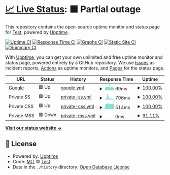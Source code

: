 # [📈 Live Status](https://Test.github.io//Monitor): <!--live status--> **🟧 Partial outage**

This repository contains the open-source uptime monitor and status page for [Test](https://Test.github.io//Monitor), powered by [Upptime](https://github.com/upptime/upptime).

[![Uptime CI](https://github.com/Test//Monitor/workflows/Uptime%20CI/badge.svg)](https://github.com/Test//Monitor/actions?query=workflow%3A%22Uptime+CI%22)
[![Response Time CI](https://github.com/Test//Monitor/workflows/Response%20Time%20CI/badge.svg)](https://github.com/Test//Monitor/actions?query=workflow%3A%22Response+Time+CI%22)
[![Graphs CI](https://github.com/Test//Monitor/workflows/Graphs%20CI/badge.svg)](https://github.com/Test//Monitor/actions?query=workflow%3A%22Graphs+CI%22)
[![Static Site CI](https://github.com/Test//Monitor/workflows/Static%20Site%20CI/badge.svg)](https://github.com/Test//Monitor/actions?query=workflow%3A%22Static+Site+CI%22)
[![Summary CI](https://github.com/Test//Monitor/workflows/Summary%20CI/badge.svg)](https://github.com/Test//Monitor/actions?query=workflow%3A%22Summary+CI%22)

With [Upptime](https://upptime.js.org), you can get your own unlimited and free uptime monitor and status page, powered entirely by a GitHub repository. We use [Issues](https://github.com/Test//Monitor/issues) as incident reports, [Actions](https://github.com/Test//Monitor/actions) as uptime monitors, and [Pages](https://Test.github.io//Monitor) for the status page.

<!--start: status pages-->
<!-- This summary is generated by Upptime (https://github.com/upptime/upptime) -->
<!-- Do not edit this manually, your changes will be overwritten -->
<!-- prettier-ignore -->
| URL | Status | History | Response Time | Uptime |
| --- | ------ | ------- | ------------- | ------ |
| <img alt="" src="https://favicons.githubusercontent.com/www.google.com" height="13"> [Google](https://www.google.com) | 🟩 Up | [google.yml](https://github.com/RobinsonOrregoT/Monitor/commits/HEAD/history/google.yml) | <details><summary><img alt="Response time graph" src="./graphs/google/response-time-week.png" height="20"> 69ms</summary><br><a href="https://RobinsonOrregoT.github.io/Monitor/history/google"><img alt="Response time 69" src="https://img.shields.io/endpoint?url=https%3A%2F%2Fraw.githubusercontent.com%2FRobinsonOrregoT%2FMonitor%2FHEAD%2Fapi%2Fgoogle%2Fresponse-time.json"></a><br><a href="https://RobinsonOrregoT.github.io/Monitor/history/google"><img alt="24-hour response time 53" src="https://img.shields.io/endpoint?url=https%3A%2F%2Fraw.githubusercontent.com%2FRobinsonOrregoT%2FMonitor%2FHEAD%2Fapi%2Fgoogle%2Fresponse-time-day.json"></a><br><a href="https://RobinsonOrregoT.github.io/Monitor/history/google"><img alt="7-day response time 69" src="https://img.shields.io/endpoint?url=https%3A%2F%2Fraw.githubusercontent.com%2FRobinsonOrregoT%2FMonitor%2FHEAD%2Fapi%2Fgoogle%2Fresponse-time-week.json"></a><br><a href="https://RobinsonOrregoT.github.io/Monitor/history/google"><img alt="30-day response time 69" src="https://img.shields.io/endpoint?url=https%3A%2F%2Fraw.githubusercontent.com%2FRobinsonOrregoT%2FMonitor%2FHEAD%2Fapi%2Fgoogle%2Fresponse-time-month.json"></a><br><a href="https://RobinsonOrregoT.github.io/Monitor/history/google"><img alt="1-year response time 69" src="https://img.shields.io/endpoint?url=https%3A%2F%2Fraw.githubusercontent.com%2FRobinsonOrregoT%2FMonitor%2FHEAD%2Fapi%2Fgoogle%2Fresponse-time-year.json"></a></details> | <details><summary><a href="https://RobinsonOrregoT.github.io/Monitor/history/google">100.00%</a></summary><a href="https://RobinsonOrregoT.github.io/Monitor/history/google"><img alt="All-time uptime 100.00%" src="https://img.shields.io/endpoint?url=https%3A%2F%2Fraw.githubusercontent.com%2FRobinsonOrregoT%2FMonitor%2FHEAD%2Fapi%2Fgoogle%2Fuptime.json"></a><br><a href="https://RobinsonOrregoT.github.io/Monitor/history/google"><img alt="24-hour uptime 100.00%" src="https://img.shields.io/endpoint?url=https%3A%2F%2Fraw.githubusercontent.com%2FRobinsonOrregoT%2FMonitor%2FHEAD%2Fapi%2Fgoogle%2Fuptime-day.json"></a><br><a href="https://RobinsonOrregoT.github.io/Monitor/history/google"><img alt="7-day uptime 100.00%" src="https://img.shields.io/endpoint?url=https%3A%2F%2Fraw.githubusercontent.com%2FRobinsonOrregoT%2FMonitor%2FHEAD%2Fapi%2Fgoogle%2Fuptime-week.json"></a><br><a href="https://RobinsonOrregoT.github.io/Monitor/history/google"><img alt="30-day uptime 100.00%" src="https://img.shields.io/endpoint?url=https%3A%2F%2Fraw.githubusercontent.com%2FRobinsonOrregoT%2FMonitor%2FHEAD%2Fapi%2Fgoogle%2Fuptime-month.json"></a><br><a href="https://RobinsonOrregoT.github.io/Monitor/history/google"><img alt="1-year uptime 100.00%" src="https://img.shields.io/endpoint?url=https%3A%2F%2Fraw.githubusercontent.com%2FRobinsonOrregoT%2FMonitor%2FHEAD%2Fapi%2Fgoogle%2Fuptime-year.json"></a></details>
| <img alt="" src="https://favicons.githubusercontent.com/null" height="13"> Private SS | 🟩 Up | [private-ss.yml](https://github.com/RobinsonOrregoT/Monitor/commits/HEAD/history/private-ss.yml) | <details><summary><img alt="Response time graph" src="./graphs/private-ss/response-time-week.png" height="20"> 796ms</summary><br><a href="https://RobinsonOrregoT.github.io/Monitor/history/private-ss"><img alt="Response time 796" src="https://img.shields.io/endpoint?url=https%3A%2F%2Fraw.githubusercontent.com%2FRobinsonOrregoT%2FMonitor%2FHEAD%2Fapi%2Fprivate-ss%2Fresponse-time.json"></a><br><a href="https://RobinsonOrregoT.github.io/Monitor/history/private-ss"><img alt="24-hour response time 796" src="https://img.shields.io/endpoint?url=https%3A%2F%2Fraw.githubusercontent.com%2FRobinsonOrregoT%2FMonitor%2FHEAD%2Fapi%2Fprivate-ss%2Fresponse-time-day.json"></a><br><a href="https://RobinsonOrregoT.github.io/Monitor/history/private-ss"><img alt="7-day response time 796" src="https://img.shields.io/endpoint?url=https%3A%2F%2Fraw.githubusercontent.com%2FRobinsonOrregoT%2FMonitor%2FHEAD%2Fapi%2Fprivate-ss%2Fresponse-time-week.json"></a><br><a href="https://RobinsonOrregoT.github.io/Monitor/history/private-ss"><img alt="30-day response time 796" src="https://img.shields.io/endpoint?url=https%3A%2F%2Fraw.githubusercontent.com%2FRobinsonOrregoT%2FMonitor%2FHEAD%2Fapi%2Fprivate-ss%2Fresponse-time-month.json"></a><br><a href="https://RobinsonOrregoT.github.io/Monitor/history/private-ss"><img alt="1-year response time 796" src="https://img.shields.io/endpoint?url=https%3A%2F%2Fraw.githubusercontent.com%2FRobinsonOrregoT%2FMonitor%2FHEAD%2Fapi%2Fprivate-ss%2Fresponse-time-year.json"></a></details> | <details><summary><a href="https://RobinsonOrregoT.github.io/Monitor/history/private-ss">100.00%</a></summary><a href="https://RobinsonOrregoT.github.io/Monitor/history/private-ss"><img alt="All-time uptime 100.00%" src="https://img.shields.io/endpoint?url=https%3A%2F%2Fraw.githubusercontent.com%2FRobinsonOrregoT%2FMonitor%2FHEAD%2Fapi%2Fprivate-ss%2Fuptime.json"></a><br><a href="https://RobinsonOrregoT.github.io/Monitor/history/private-ss"><img alt="24-hour uptime 100.00%" src="https://img.shields.io/endpoint?url=https%3A%2F%2Fraw.githubusercontent.com%2FRobinsonOrregoT%2FMonitor%2FHEAD%2Fapi%2Fprivate-ss%2Fuptime-day.json"></a><br><a href="https://RobinsonOrregoT.github.io/Monitor/history/private-ss"><img alt="7-day uptime 100.00%" src="https://img.shields.io/endpoint?url=https%3A%2F%2Fraw.githubusercontent.com%2FRobinsonOrregoT%2FMonitor%2FHEAD%2Fapi%2Fprivate-ss%2Fuptime-week.json"></a><br><a href="https://RobinsonOrregoT.github.io/Monitor/history/private-ss"><img alt="30-day uptime 100.00%" src="https://img.shields.io/endpoint?url=https%3A%2F%2Fraw.githubusercontent.com%2FRobinsonOrregoT%2FMonitor%2FHEAD%2Fapi%2Fprivate-ss%2Fuptime-month.json"></a><br><a href="https://RobinsonOrregoT.github.io/Monitor/history/private-ss"><img alt="1-year uptime 100.00%" src="https://img.shields.io/endpoint?url=https%3A%2F%2Fraw.githubusercontent.com%2FRobinsonOrregoT%2FMonitor%2FHEAD%2Fapi%2Fprivate-ss%2Fuptime-year.json"></a></details>
| <img alt="" src="https://favicons.githubusercontent.com/null" height="13"> Private CSS | 🟩 Up | [private-css.yml](https://github.com/RobinsonOrregoT/Monitor/commits/HEAD/history/private-css.yml) | <details><summary><img alt="Response time graph" src="./graphs/private-css/response-time-week.png" height="20"> 514ms</summary><br><a href="https://RobinsonOrregoT.github.io/Monitor/history/private-css"><img alt="Response time 514" src="https://img.shields.io/endpoint?url=https%3A%2F%2Fraw.githubusercontent.com%2FRobinsonOrregoT%2FMonitor%2FHEAD%2Fapi%2Fprivate-css%2Fresponse-time.json"></a><br><a href="https://RobinsonOrregoT.github.io/Monitor/history/private-css"><img alt="24-hour response time 514" src="https://img.shields.io/endpoint?url=https%3A%2F%2Fraw.githubusercontent.com%2FRobinsonOrregoT%2FMonitor%2FHEAD%2Fapi%2Fprivate-css%2Fresponse-time-day.json"></a><br><a href="https://RobinsonOrregoT.github.io/Monitor/history/private-css"><img alt="7-day response time 514" src="https://img.shields.io/endpoint?url=https%3A%2F%2Fraw.githubusercontent.com%2FRobinsonOrregoT%2FMonitor%2FHEAD%2Fapi%2Fprivate-css%2Fresponse-time-week.json"></a><br><a href="https://RobinsonOrregoT.github.io/Monitor/history/private-css"><img alt="30-day response time 514" src="https://img.shields.io/endpoint?url=https%3A%2F%2Fraw.githubusercontent.com%2FRobinsonOrregoT%2FMonitor%2FHEAD%2Fapi%2Fprivate-css%2Fresponse-time-month.json"></a><br><a href="https://RobinsonOrregoT.github.io/Monitor/history/private-css"><img alt="1-year response time 514" src="https://img.shields.io/endpoint?url=https%3A%2F%2Fraw.githubusercontent.com%2FRobinsonOrregoT%2FMonitor%2FHEAD%2Fapi%2Fprivate-css%2Fresponse-time-year.json"></a></details> | <details><summary><a href="https://RobinsonOrregoT.github.io/Monitor/history/private-css">100.00%</a></summary><a href="https://RobinsonOrregoT.github.io/Monitor/history/private-css"><img alt="All-time uptime 100.00%" src="https://img.shields.io/endpoint?url=https%3A%2F%2Fraw.githubusercontent.com%2FRobinsonOrregoT%2FMonitor%2FHEAD%2Fapi%2Fprivate-css%2Fuptime.json"></a><br><a href="https://RobinsonOrregoT.github.io/Monitor/history/private-css"><img alt="24-hour uptime 100.00%" src="https://img.shields.io/endpoint?url=https%3A%2F%2Fraw.githubusercontent.com%2FRobinsonOrregoT%2FMonitor%2FHEAD%2Fapi%2Fprivate-css%2Fuptime-day.json"></a><br><a href="https://RobinsonOrregoT.github.io/Monitor/history/private-css"><img alt="7-day uptime 100.00%" src="https://img.shields.io/endpoint?url=https%3A%2F%2Fraw.githubusercontent.com%2FRobinsonOrregoT%2FMonitor%2FHEAD%2Fapi%2Fprivate-css%2Fuptime-week.json"></a><br><a href="https://RobinsonOrregoT.github.io/Monitor/history/private-css"><img alt="30-day uptime 100.00%" src="https://img.shields.io/endpoint?url=https%3A%2F%2Fraw.githubusercontent.com%2FRobinsonOrregoT%2FMonitor%2FHEAD%2Fapi%2Fprivate-css%2Fuptime-month.json"></a><br><a href="https://RobinsonOrregoT.github.io/Monitor/history/private-css"><img alt="1-year uptime 100.00%" src="https://img.shields.io/endpoint?url=https%3A%2F%2Fraw.githubusercontent.com%2FRobinsonOrregoT%2FMonitor%2FHEAD%2Fapi%2Fprivate-css%2Fuptime-year.json"></a></details>
| <img alt="" src="https://favicons.githubusercontent.com/null" height="13"> Private MSS | 🟥 Down | [private-mss.yml](https://github.com/RobinsonOrregoT/Monitor/commits/HEAD/history/private-mss.yml) | <details><summary><img alt="Response time graph" src="./graphs/private-mss/response-time-week.png" height="20"> 0ms</summary><br><a href="https://RobinsonOrregoT.github.io/Monitor/history/private-mss"><img alt="Response time 0" src="https://img.shields.io/endpoint?url=https%3A%2F%2Fraw.githubusercontent.com%2FRobinsonOrregoT%2FMonitor%2FHEAD%2Fapi%2Fprivate-mss%2Fresponse-time.json"></a><br><a href="https://RobinsonOrregoT.github.io/Monitor/history/private-mss"><img alt="24-hour response time 0" src="https://img.shields.io/endpoint?url=https%3A%2F%2Fraw.githubusercontent.com%2FRobinsonOrregoT%2FMonitor%2FHEAD%2Fapi%2Fprivate-mss%2Fresponse-time-day.json"></a><br><a href="https://RobinsonOrregoT.github.io/Monitor/history/private-mss"><img alt="7-day response time 0" src="https://img.shields.io/endpoint?url=https%3A%2F%2Fraw.githubusercontent.com%2FRobinsonOrregoT%2FMonitor%2FHEAD%2Fapi%2Fprivate-mss%2Fresponse-time-week.json"></a><br><a href="https://RobinsonOrregoT.github.io/Monitor/history/private-mss"><img alt="30-day response time 0" src="https://img.shields.io/endpoint?url=https%3A%2F%2Fraw.githubusercontent.com%2FRobinsonOrregoT%2FMonitor%2FHEAD%2Fapi%2Fprivate-mss%2Fresponse-time-month.json"></a><br><a href="https://RobinsonOrregoT.github.io/Monitor/history/private-mss"><img alt="1-year response time 0" src="https://img.shields.io/endpoint?url=https%3A%2F%2Fraw.githubusercontent.com%2FRobinsonOrregoT%2FMonitor%2FHEAD%2Fapi%2Fprivate-mss%2Fresponse-time-year.json"></a></details> | <details><summary><a href="https://RobinsonOrregoT.github.io/Monitor/history/private-mss">91.11%</a></summary><a href="https://RobinsonOrregoT.github.io/Monitor/history/private-mss"><img alt="All-time uptime 91.11%" src="https://img.shields.io/endpoint?url=https%3A%2F%2Fraw.githubusercontent.com%2FRobinsonOrregoT%2FMonitor%2FHEAD%2Fapi%2Fprivate-mss%2Fuptime.json"></a><br><a href="https://RobinsonOrregoT.github.io/Monitor/history/private-mss"><img alt="24-hour uptime 91.11%" src="https://img.shields.io/endpoint?url=https%3A%2F%2Fraw.githubusercontent.com%2FRobinsonOrregoT%2FMonitor%2FHEAD%2Fapi%2Fprivate-mss%2Fuptime-day.json"></a><br><a href="https://RobinsonOrregoT.github.io/Monitor/history/private-mss"><img alt="7-day uptime 91.11%" src="https://img.shields.io/endpoint?url=https%3A%2F%2Fraw.githubusercontent.com%2FRobinsonOrregoT%2FMonitor%2FHEAD%2Fapi%2Fprivate-mss%2Fuptime-week.json"></a><br><a href="https://RobinsonOrregoT.github.io/Monitor/history/private-mss"><img alt="30-day uptime 91.11%" src="https://img.shields.io/endpoint?url=https%3A%2F%2Fraw.githubusercontent.com%2FRobinsonOrregoT%2FMonitor%2FHEAD%2Fapi%2Fprivate-mss%2Fuptime-month.json"></a><br><a href="https://RobinsonOrregoT.github.io/Monitor/history/private-mss"><img alt="1-year uptime 91.11%" src="https://img.shields.io/endpoint?url=https%3A%2F%2Fraw.githubusercontent.com%2FRobinsonOrregoT%2FMonitor%2FHEAD%2Fapi%2Fprivate-mss%2Fuptime-year.json"></a></details>

<!--end: status pages-->

[**Visit our status website →**](https://Test.github.io//Monitor)

## 📄 License

- Powered by: [Upptime](https://github.com/upptime/upptime)
- Code: [MIT](./LICENSE) © [Test](https://Test.github.io//Monitor)
- Data in the `./history` directory: [Open Database License](https://opendatacommons.org/licenses/odbl/1-0/)
